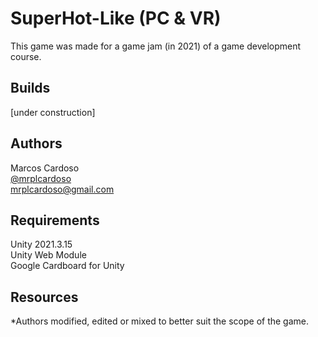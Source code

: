 # SuperHot-Like (PC & VR)
This game was made for a game jam (in 2021) of a game development course.

## Builds
[under construction]

## Authors
Marcos Cardoso  
<a href=https://github.com/mrplcardoso>@mrplcardoso</a>  
mrplcardoso@gmail.com

## Requirements
Unity 2021.3.15  
Unity Web Module  
Google Cardboard for Unity

## Resources

*Authors modified, edited or mixed to better suit the scope of the game.
